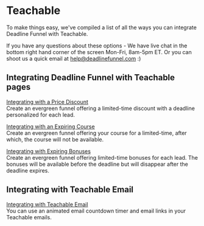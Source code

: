 # Teachable

To make things easy, we've compiled a list of all the ways you can integrate Deadline Funnel with Teachable.

If you have any questions about these options - We have live chat in the bottom right hand corner of the screen Mon-Fri, 8am-5pm ET. Or you can shoot us a quick email at help@deadlinefunnel.com :\)

## Integrating Deadline Funnel with Teachable pages

[Integrating with a Price Discount](http://documentation.deadlinefunnel.com/article/431-how-to-add-an-%20evergreen-countdown-with-price-discount-to-teachable)  
Create an evergreen funnel offering a limited-time discount with a deadline personalized for each lead.

[Integrating with an Expiring Course](http://documentation.deadlinefunnel.com/article/430-how-to-add-an-%20evergreen-countdown-to-teachable-with-an-expiring-course)  
Create an evergreen funnel offering your course for a limited-time, after which, the course will not be available.

[Integrating with Expiring Bonuses](http://documentation.deadlinefunnel.com/article/429-how-to-add-an-%20evergreen-countdown-to-teachable-with-bonuses)  
Create an evergreen funnel offering limited-time bonuses for each lead. The bonuses will be available before the deadline but will disappear after the deadline expires.

## Integrating with Teachable Email

[Integrating with Teachable Email](https://documentation.deadlinefunnel.com/article/534-how-to-use-%20deadline-funnel-with-teachable-email)  
You can use an animated email countdown timer and email links in your Teachable emails.

